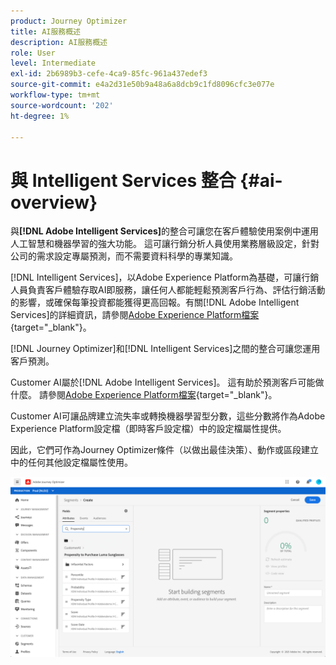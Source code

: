```yaml
---
product: Journey Optimizer
title: AI服務概述
description: AI服務概述
role: User
level: Intermediate
exl-id: 2b6989b3-cefe-4ca9-85fc-961a437edef3
source-git-commit: e4a2d31e50b9a48a6a8dcb9c1fd8096cfc3e077e
workflow-type: tm+mt
source-wordcount: '202'
ht-degree: 1%

---
```


# 與 Intelligent Services 整合 {#ai-overview}

與&#x200B;**[!DNL Adobe Intelligent Services]**&#x200B;的整合可讓您在客戶體驗使用案例中運用人工智慧和機器學習的強大功能。 這可讓行銷分析人員使用業務層級設定，針對公司的需求設定專屬預測，而不需要資料科學的專業知識。

[!DNL Intelligent Services]，以Adobe Experience Platform為基礎，可讓行銷人員負責客戶體驗存取AI即服務，讓任何人都能輕鬆預測客戶行為、評估行銷活動的影響，或確保每筆投資都能獲得更高回報。有關[!DNL Adobe Intelligent Services]的詳細資訊，請參閱[Adobe Experience Platform檔案](https://experienceleague.adobe.com/docs/experience-platform/intelligent-services/home.html){target=&quot;_blank&quot;}。

[!DNL Journey Optimizer]和[!DNL Intelligent Services]之間的整合可讓您運用客戶預測。

Customer AI屬於[!DNL Adobe Intelligent Services]。 這有助於預測客戶可能做什麼。 請參閱[Adobe Experience Platform檔案](https://experienceleague.adobe.com/docs/experience-platform/intelligent-services/customer-ai/overview.html){target=&quot;_blank&quot;}。

Customer AI可讓品牌建立流失率或轉換機器學習型分數，這些分數將作為Adobe Experience Platform設定檔（即時客戶設定檔）中的設定檔屬性提供。

因此，它們可作為Journey Optimizer條件（以做出最佳決策）、動作或區段建立中的任何其他設定檔屬性使用。

![](../assets/customer-ai.png)

